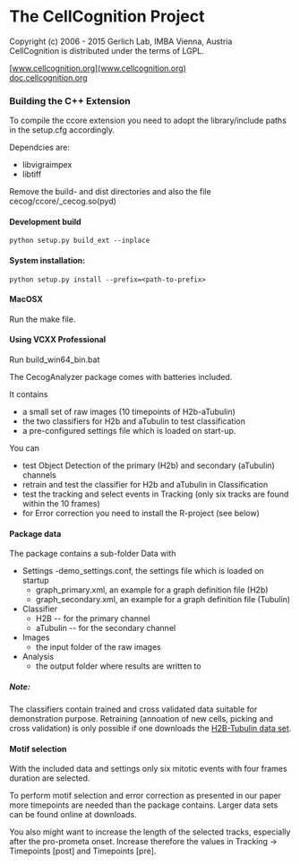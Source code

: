 # The CellCognition Project
 Copyright (c) 2006 - 2015 Gerlich Lab, IMBA Vienna, Austria  
 CellCognition is distributed under the terms of LGPL. 

 [www.cellcognition.org](www.cellcognition.org)  
 [doc.cellcognition.org](http://doc.cellcognition.org)

### Building the C++ Extension

To compile the ccore extension you need to adopt the library/include
paths in the setup.cfg accordingly.

Dependcies are:
- libvigraimpex
- libtiff

Remove the build- and dist directories and also the file
cecog/ccore/_cecog.so(pyd)

#### Development build
  ```python setup.py build_ext --inplace```

#### System installation:
  ```python setup.py install --prefix=<path-to-prefix>```

#### MacOSX
Run the make file.

#### Using VCXX Professional
Run build_win64_bin.bat

The CecogAnalyzer package comes with batteries included.

It contains

- a small set of raw images (10 timepoints of H2b-aTubulin)
- the two classifiers for H2b and aTubulin to test classification
- a pre-configured settings file which is loaded on start-up.

You can

- test Object Detection of the primary (H2b) and secondary (aTubulin) channels
- retrain and test the classifier for H2b and aTubulin in Classification
- test the tracking and select events in Tracking (only six tracks are found within the 10 frames)
- for Error correction you need to install the R-project (see below)


#### Package data


The package contains a sub-folder Data with

- Settings
  -demo_settings.conf, the settings file which is loaded on startup
  - graph_primary.xml, an example for a graph definition file (H2b)
  - graph_secondary.xml, an example for a graph definition file (Tubulin)
- Classifier
  - H2B -- for the primary channel  
  - aTubulin -- for the secondary channel
- Images
  - the input folder of the raw images
- Analysis
  - the output folder where results are written to

##### Note:
The classifiers contain trained and cross validated data suitable for demonstration purpose. Retraining (annoation of new cells, picking and cross validation) is only possible if one downloads 
  the [H2B-Tubulin data set](http://cellcognition.org/downloads/data).
#### Motif selection

With the included data and settings only six mitotic events with four frames
duration are selected.

To perform motif selection and error correction as presented in our paper more
timepoints are needed than the package contains. Larger data sets can be found
online at downloads.

You also might want to increase the length of the selected tracks, especially
after the pro-prometa onset. Increase therefore the values in
Tracking -> Timepoints [post] and Timepoints [pre].
